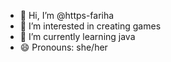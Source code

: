 - 👋 Hi, I’m @https-fariha
- 👀 I’m interested in creating games
- 🌱 I’m currently learning java
- 😄 Pronouns: she/her

<!---
https-fariha/https-fariha is a ✨ special ✨ repository because its `README.md` (this file) appears on your GitHub profile.
You can click the Preview link to take a look at your changes.
--->

